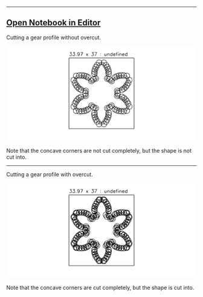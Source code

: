 
---
[Open Notebook in Editor](https://jsxcad.js.org/preAlphaHead/#JSxCAD@https://gitcdn.link/cdn/jsxcad/JSxCAD/master/algorithm/toolpath/example.nb)
---


Cutting a gear profile without overcut.

![Image](example.md.1.png)

Note that the concave corners are not cut completely, but the shape is not cut into.


---


Cutting a gear profile with overcut.

![Image](example.md.2.png)

Note that the concave corners are cut completely, but the shape is cut into.
